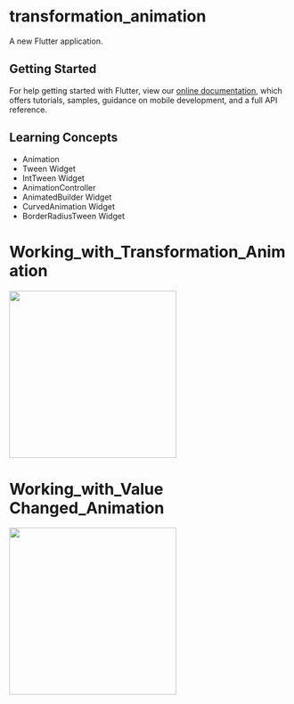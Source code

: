 # transformation_animation

A new Flutter application.

## Getting Started

For help getting started with Flutter, view our
[online documentation](https://flutter.dev/docs), which offers tutorials,
samples, guidance on mobile development, and a full API reference.

## Learning Concepts

- Animation
- Tween Widget
- IntTween Widget
- AnimationController
- AnimatedBuilder Widget
- CurvedAnimation Widget
- BorderRadiusTween Widget

# Working_with_Transformation_Animation

<img src="https://user-images.githubusercontent.com/73339220/108654509-a5565580-74ea-11eb-8895-c852aafc298a.gif" width=300 />

# Working_with_Value Changed_Animation

<img src="https://user-images.githubusercontent.com/73339220/108661699-47c40800-74ee-11eb-9630-047ecaef2b62.gif" width=300 />